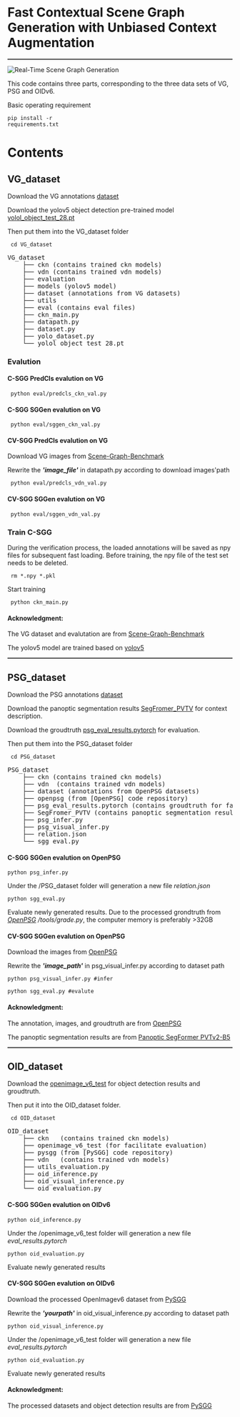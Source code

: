 
# Fast Contextual Scene Graph Generation with Unbiased Context Augmentation

<hr style="height:1px;border:none;border-top:1px solid #555555;" /> 

![Real-Time Scene Graph Generation](极限挑战实时检测.gif)




This code contains three parts, corresponding to the three data sets of VG, PSG and OIDv6.

Basic operating requirement <pre><code>pip install -r requirements.txt</code></pre>


# Contents
## VG_dataset
Download the VG annotations [dataset](https://drive.google.com/file/d/19NEoW3oylGw0y2AA5iegocPHO6yxpb-f/view?usp=share_link)

Download the yolov5 object detection pre-trained model [yolol_object_test_28.pt](https://drive.google.com/file/d/1f77tyIHTyDyRBupzA7vz9S82oc7DZ8E3/view?usp=share_link)

Then put them into the VG_dataset folder
<pre><code> cd VG_dataset</code></pre>

<pre>
VG_dataset
    ├── ckn (contains trained ckn models)
    ├── vdn (contains trained vdn models)
    ├── evaluation 
    ├── models (yolov5 model)
    ├── dataset (annotations from VG datasets)
    ├── utils 
    ├── eval (contains eval files)
    ├── ckn_main.py
    ├── datapath.py
    ├── dataset.py
    ├── yolo_dataset.py
    └── yolol_object_test_28.pt
</pre>

### Evalution
#### C-SGG PredCls evalution on VG

<pre><code> python eval/predcls_ckn_val.py </code></pre>

#### C-SGG SGGen evalution on VG
<pre><code> python eval/sggen_ckn_val.py </code></pre>

#### CV-SGG PredCls evalution on VG

Download VG images from [Scene-Graph-Benchmark](https://github.com/KaihuaTang/Scene-Graph-Benchmark.pytorch)

Rewrite the _**'image_file'**_ in datapath.py according to download images'path

<pre><code> python eval/predcls_vdn_val.py </code></pre>

#### CV-SGG SGGen evalution on VG
<pre><code> python eval/sggen_vdn_val.py </code></pre>

### Train C-SGG
During the verification process, the loaded annotations will be saved as npy files for subsequent fast loading. Before training, the npy file of the test set needs to be deleted.
<pre><code> rm *.npy *.pkl </code></pre>

Start training
<pre><code> python ckn_main.py </code></pre>

#### Acknowledgment: 
The VG dataset and evalutation are from [Scene-Graph-Benchmark](https://github.com/KaihuaTang/Scene-Graph-Benchmark.pytorch)

The yolov5 model are trained based on [yolov5](https://github.com/ultralytics/yolov5)


<hr style="height:1px;border:none;border-top:1px solid #555555;" />

## PSG_dataset
Download the PSG annotations [dataset](https://drive.google.com/file/d/1FgnPMumTNeFM-1HLOQTVqCHJh8ozeVuj/view?usp=share_link)

Download the panoptic segmentation results [SegFromer_PVTV](https://drive.google.com/file/d/1E4AuyJRaG0N1Osl-Hi7NUpiZ1bZNa6mY/view?usp=share_link) for context description.

Download the groudtruth [psg_eval_results.pytorch](https://drive.google.com/file/d/1m7g4ubnUhrIQw4BfQ98aGSpq-oOvXjK5/view?usp=share_link) for evaluation.

Then put them into the PSG_dataset folder
<pre><code> cd PSG_dataset</code></pre>
<pre>
PSG_dataset
    ├── ckn (contains trained ckn models)
    ├── vdn  (contains trained vdn models)
    ├── dataset (annotations from OpenPSG datasets)
    ├── openpsg (from [OpenPSG] code repository)
    ├── psg_eval_results.pytorch (contains groudtruth for facilitate evaluation)
    ├── SegFromer_PVTV (contains panoptic segmentation results)
    ├── psg_infer.py 
    ├── psg_visual_infer.py
    ├── relation.json
    └── sgg_eval.py
</pre>

#### C-SGG SGGen evalution on OpenPSG

<pre><code>python psg_infer.py</code></pre>
Under the /PSG_dataset folder will generation a new file *relation.json*

<pre><code>python sgg_eval.py</code></pre>
Evaluate newly generated results. 
Due to the processed grondtruth from *[OpenPSG](https://github.com/Jingkang50/OpenPSG) /tools/grade.py*, the computer memory is preferably >32GB


#### CV-SGG SGGen evalution on OpenPSG
Download the images from [OpenPSG](https://github.com/Jingkang50/OpenPSG)

Rewrite the _**'image_path'**_ in psg_visual_infer.py according to dataset path
<pre><code>python psg_visual_infer.py #infer</code></pre>
<pre><code>python sgg_eval.py #evalute</code></pre>



#### Acknowledgment: 
The annotation, images, and groudtruth are from [OpenPSG](https://github.com/Jingkang50/OpenPSG) 

The panoptic segmentation results are from [Panoptic SegFormer PVTv2-B5](https://github.com/zhiqi-li/Panoptic-SegFormer)

<hr style="height:1px;border:none;border-top:1px solid #555555;" /> 

## OID_dataset

Download the [openimage_v6_test](https://drive.google.com/file/d/1Dkx7-ioEVffPeezeeQg8bhzo9j_8ROJM/view?usp=sharing) for object detection results and groudtruth. 

Then put it into the OID_dataset folder.
<pre><code> cd OID_dataset</code></pre>
<pre>
OID_dataset
    ├── ckn   (contains trained ckn models)
    ├── openimage_v6_test (for facilitate evaluation)
    ├── pysgg (from [PySGG] code repository)
    ├── vdn   (contains trained vdn models)
    ├── utils_evaluation.py
    ├── oid_inference.py
    ├── oid_visual_inference.py
    └── oid_evaluation.py
</pre>

#### C-SGG SGGen evalution on OIDv6

<pre><code>python oid_inference.py</code></pre>
Under the /openimage_v6_test folder will generation a new file *eval_results.pytorch*

<pre><code>python oid_evaluation.py</code></pre>
Evaluate newly generated results

#### CV-SGG SGGen evalution on OIDv6
Download the processed OpenImagev6 dataset from [PySGG](https://github.com/SHTUPLUS/PySGG/blob/main/DATASET.md)

Rewrite the _**'yourpath'**_ in oid_visual_inference.py according to dataset path
<pre><code>python oid_visual_inference.py</code></pre>
Under the /openimage_v6_test folder will generation a new file *eval_results.pytorch*

<pre><code>python oid_evaluation.py</code></pre>
Evaluate newly generated results

#### Acknowledgment: 
The processed datasets and object detection results are from [PySGG](https://github.com/SHTUPLUS/PySGG)

